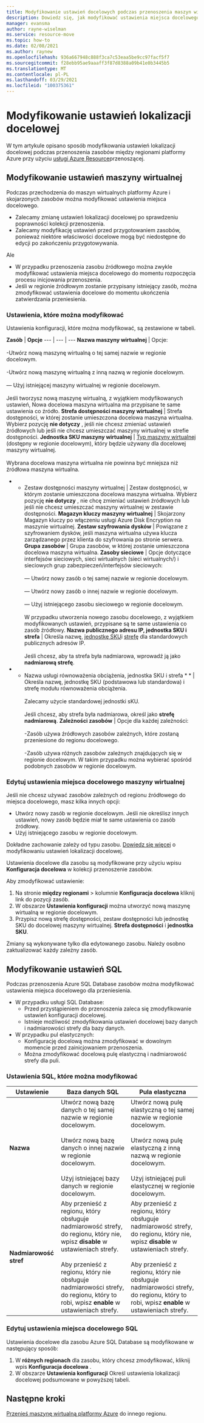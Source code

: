 ```yaml
---
title: Modyfikowanie ustawień docelowych podczas przenoszenia maszyn wirtualnych platformy Azure między regionami przy użyciu usługi Azure Resource przenoszącej
description: Dowiedz się, jak modyfikować ustawienia miejsca docelowego podczas przenoszenia maszyn wirtualnych platformy Azure między regionami przy użyciu usługi Azure Resource przenoszącej.
manager: evansma
author: rayne-wiselman
ms.service: resource-move
ms.topic: how-to
ms.date: 02/08/2021
ms.author: raynew
ms.openlocfilehash: 936a667948c888f3ca7c53eaa5be9cc97facf5f7
ms.sourcegitcommit: f28ebb95ae9aaaff3f87d8388a09b41e0b3445b5
ms.translationtype: MT
ms.contentlocale: pl-PL
ms.lasthandoff: 03/29/2021
ms.locfileid: "100375361"
---
```

# <a name="modify-destination-settings"></a>Modyfikowanie ustawień lokalizacji docelowej

W tym artykule opisano sposób modyfikowania ustawień lokalizacji docelowej podczas przenoszenia zasobów między regionami platformy Azure przy użyciu [usługi Azure Resource](overview.md)przenoszącej.


## <a name="modify-vm-settings"></a>Modyfikowanie ustawień maszyny wirtualnej

Podczas przechodzenia do maszyn wirtualnych platformy Azure i skojarzonych zasobów można modyfikować ustawienia miejsca docelowego. 

- Zalecamy zmianę ustawień lokalizacji docelowej po sprawdzeniu poprawności kolekcji przenoszenia.
- Zalecamy modyfikację ustawień przed przygotowaniem zasobów, ponieważ niektóre właściwości docelowe mogą być niedostępne do edycji po zakończeniu przygotowywania.

Ale
- W przypadku przenoszenia zasobu źródłowego można zwykle modyfikować ustawienia miejsca docelowego do momentu rozpoczęcia procesu inicjowania przenoszenia.
- Jeśli w regionie źródłowym zostanie przypisany istniejący zasób, można zmodyfikować ustawienia docelowe do momentu ukończenia zatwierdzania przeniesienia.

### <a name="settings-you-can-modify"></a>Ustawienia, które można modyfikować

Ustawienia konfiguracji, które można modyfikować, są zestawione w tabeli.

**Zasób** | **Opcje** 
--- | --- | --- 
**Nazwa maszyny wirtualnej** | Opcje:<br/><br/> -Utwórz nową maszynę wirtualną o tej samej nazwie w regionie docelowym.<br/><br/> -Utwórz nową maszynę wirtualną z inną nazwą w regionie docelowym.<br/><br/> — Użyj istniejącej maszyny wirtualnej w regionie docelowym.<br/><br/> Jeśli tworzysz nową maszynę wirtualną, z wyjątkiem modyfikowanych ustawień, Nowa docelowa maszyna wirtualna ma przypisane te same ustawienia co źródło.
**Strefa dostępności maszyny wirtualnej** | Strefa dostępności, w której zostanie umieszczona docelowa maszyna wirtualna. Wybierz pozycję **nie dotyczy** , jeśli nie chcesz zmieniać ustawień źródłowych lub jeśli nie chcesz umieszczać maszyny wirtualnej w strefie dostępności.
**Jednostka SKU maszyny wirtualnej** | [Typ maszyny wirtualnej](https://azure.microsoft.com/pricing/details/virtual-machines/series/) (dostępny w regionie docelowym), który będzie używany dla docelowej maszyny wirtualnej.<br/><br/> Wybrana docelowa maszyna wirtualna nie powinna być mniejsza niż źródłowa maszyna wirtualna.
* * Zestaw dostępności maszyny wirtualnej | Zestaw dostępności, w którym zostanie umieszczona docelowa maszyna wirtualna. Wybierz pozycję **nie dotyczy**  , nie chcę zmieniać ustawień źródłowych lub jeśli nie chcesz umieszczać maszyny wirtualnej w zestawie dostępności.
**Magazyn kluczy maszyny wirtualnej** | Skojarzony Magazyn kluczy po włączeniu usługi Azure Disk Encryption na maszynie wirtualnej.
**Zestaw szyfrowania dysków** | Powiązane z szyfrowaniem dysków, jeśli maszyna wirtualna używa klucza zarządzanego przez klienta do szyfrowania po stronie serwera.
**Grupa zasobów** | Grupa zasobów, w której zostanie umieszczona docelowa maszyna wirtualna.
**Zasoby sieciowe** | Opcje dotyczące interfejsów sieciowych, sieci wirtualnych (sieci wirtualnych/) i sieciowych grup zabezpieczeń/interfejsów sieciowych:<br/><br/> — Utwórz nowy zasób o tej samej nazwie w regionie docelowym.<br/><br/> — Utwórz nowy zasób o innej nazwie w regionie docelowym.<br/><br/> — Użyj istniejącego zasobu sieciowego w regionie docelowym.<br/><br/> W przypadku utworzenia nowego zasobu docelowego, z wyjątkiem modyfikowanych ustawień, przypisane są te same ustawienia co zasób źródłowy.
**Nazwa publicznego adresu IP, jednostka SKU i strefa** | Określa nazwę, [jednostkę SKU](../virtual-network/public-ip-addresses.md#sku)i [strefę](../virtual-network/public-ip-addresses.md#standard) dla standardowych publicznych adresów IP.<br/><br/> Jeśli chcesz, aby ta strefa była nadmiarowa, wprowadź ją jako **nadmiarową strefę**.
* * Nazwa usługi równoważenia obciążenia, jednostka SKU i strefa * * | Określa nazwę, jednostkę SKU (podstawowa lub standardowa) i strefę modułu równoważenia obciążenia.<br/><br/> Zalecamy użycie standardowej jednostki sKU.<br/><br/> Jeśli chcesz, aby strefa była nadmiarowa, określ jako **strefę nadmiarową**.
**Zależności zasobów** | Opcje dla każdej zależności:<br/><br/>-Zasób używa źródłowych zasobów zależnych, które zostaną przeniesione do regionu docelowego.<br/><br/> -Zasób używa różnych zasobów zależnych znajdujących się w regionie docelowym. W takim przypadku można wybierać spośród podobnych zasobów w regionie docelowym.

### <a name="edit-vm-destination-settings"></a>Edytuj ustawienia miejsca docelowego maszyny wirtualnej

Jeśli nie chcesz używać zasobów zależnych od regionu źródłowego do miejsca docelowego, masz kilka innych opcji:

- Utwórz nowy zasób w regionie docelowym. Jeśli nie określisz innych ustawień, nowy zasób będzie miał te same ustawienia co zasób źródłowy.
- Użyj istniejącego zasobu w regionie docelowym.

Dokładne zachowanie zależy od typu zasobu. [Dowiedz się więcej](modify-target-settings.md) o modyfikowaniu ustawień lokalizacji docelowej.

Ustawienia docelowe dla zasobu są modyfikowane przy użyciu wpisu **Konfiguracja docelowa** w kolekcji przenoszenie zasobów. 

Aby zmodyfikować ustawienie: 

1. Na stronie **między regionami** > kolumnie **Konfiguracja docelowa** kliknij link do pozycji zasób.
2. W obszarze **Ustawienia konfiguracji** można utworzyć nową maszynę wirtualną w regionie docelowym.
3. Przypisz nową strefę dostępności, zestaw dostępności lub jednostkę SKU do docelowej maszyny wirtualnej. **Strefa dostępności** i **jednostka SKU**.

Zmiany są wykonywane tylko dla edytowanego zasobu. Należy osobno zaktualizować każdy zależny zasób.


## <a name="modify-sql-settings"></a>Modyfikowanie ustawień SQL

Podczas przenoszenia Azure SQL Database zasobów można modyfikować ustawienia miejsca docelowego dla przeniesienia. 

- W przypadku usługi SQL Database:
    - Przed przystąpieniem do przenoszenia zaleca się zmodyfikowanie ustawień konfiguracji docelowej.
    - Istnieje możliwość zmodyfikowania ustawień docelowej bazy danych i nadmiarowości strefy dla bazy danych.
- W przypadku pul elastycznych:
    -  Konfigurację docelową można zmodyfikować w dowolnym momencie przed zainicjowaniem przenoszenia.
    - Można zmodyfikować docelową pulę elastyczną i nadmiarowość strefy dla puli. 

### <a name="sql-settings-you-can-modify"></a>Ustawienia SQL, które można modyfikować

**Ustawienie** | **Baza danych SQL** | **Pula elastyczna**
--- | --- | ---
**Nazwa** | Utwórz nową bazę danych o tej samej nazwie w regionie docelowym.<br/><br/> Utwórz nową bazę danych o innej nazwie w regionie docelowym.<br/><br/> Użyj istniejącej bazy danych w regionie docelowym. | Utwórz nową pulę elastyczną o tej samej nazwie w regionie docelowym.<br/><br/> Utwórz nową pulę elastyczną z inną nazwą w regionie docelowym.<br/><br/> Użyj istniejącej puli elastycznej w regionie docelowym.
**Nadmiarowość stref** | Aby przenieść z regionu, który obsługuje nadmiarowość strefy, do regionu, który nie, wpisz **disable** w ustawieniach strefy.<br/><br/> Aby przenieść z regionu, który nie obsługuje nadmiarowości strefy, do regionu, który to robi, wpisz **enable** w ustawieniach strefy. | Aby przenieść z regionu, który obsługuje nadmiarowość strefy, do regionu, który nie, wpisz **disable** w ustawieniach strefy.<br/><br/> Aby przenieść z regionu, który nie obsługuje nadmiarowości strefy, do regionu, który to robi, wpisz **enable** w ustawieniach strefy.

### <a name="edit-sql-destination-settings"></a>Edytuj ustawienia miejsca docelowego SQL

Ustawienia docelowe dla zasobu Azure SQL Database są modyfikowane w następujący sposób: 

1. W **różnych regionach** dla zasobu, który chcesz zmodyfikować, kliknij wpis **Konfiguracja docelowa** .
2. W obszarze **Ustawienia konfiguracji** Określ ustawienia lokalizacji docelowej podsumowane w powyższej tabeli.

## <a name="next-steps"></a>Następne kroki

[Przenieś maszynę wirtualną platformy Azure](tutorial-move-region-virtual-machines.md) do innego regionu.
